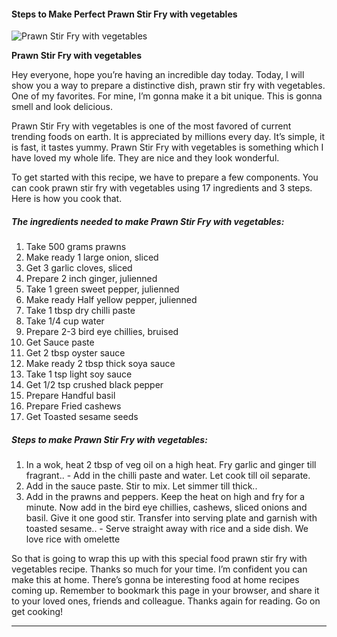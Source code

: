             

#### Steps to Make Perfect Prawn Stir Fry with vegetables

![Prawn Stir Fry with vegetables](https://img-global.cpcdn.com/recipes/5174f3286e45cf2a/751x532cq70/prawn-stir-fry-with-vegetables-recipe-main-photo.jpg)

**Prawn Stir Fry with vegetables**

Hey everyone, hope you’re having an incredible day today. Today, I will show you a way to prepare a distinctive dish, prawn stir fry with vegetables. One of my favorites. For mine, I’m gonna make it a bit unique. This is gonna smell and look delicious.

Prawn Stir Fry with vegetables is one of the most favored of current trending foods on earth. It is appreciated by millions every day. It’s simple, it is fast, it tastes yummy. Prawn Stir Fry with vegetables is something which I have loved my whole life. They are nice and they look wonderful.

To get started with this recipe, we have to prepare a few components. You can cook prawn stir fry with vegetables using 17 ingredients and 3 steps. Here is how you cook that.

##### The ingredients needed to make Prawn Stir Fry with vegetables:

1.  Take 500 grams prawns
2.  Make ready 1 large onion, sliced
3.  Get 3 garlic cloves, sliced
4.  Prepare 2 inch ginger, julienned
5.  Take 1 green sweet pepper, julienned
6.  Make ready Half yellow pepper, julienned
7.  Take 1 tbsp dry chilli paste
8.  Take 1/4 cup water
9.  Prepare 2-3 bird eye chillies, bruised
10.  Get Sauce paste
11.  Get 2 tbsp oyster sauce
12.  Make ready 2 tbsp thick soya sauce
13.  Take 1 tsp light soy sauce
14.  Get 1/2 tsp crushed black pepper
15.  Prepare Handful basil
16.  Prepare Fried cashews
17.  Get Toasted sesame seeds

##### Steps to make Prawn Stir Fry with vegetables:

1.  In a wok, heat 2 tbsp of veg oil on a high heat. Fry garlic and ginger till fragrant.. - Add in the chilli paste and water. Let cook till oil separate.
2.  Add in the sauce paste. Stir to mix. Let simmer till thick..
3.  Add in the prawns and peppers. Keep the heat on high and fry for a minute. Now add in the bird eye chillies, cashews, sliced onions and basil. Give it one good stir. Transfer into serving plate and garnish with toasted sesame.. - Serve straight away with rice and a side dish. We love rice with omelette

So that is going to wrap this up with this special food prawn stir fry with vegetables recipe. Thanks so much for your time. I’m confident you can make this at home. There’s gonna be interesting food at home recipes coming up. Remember to bookmark this page in your browser, and share it to your loved ones, friends and colleague. Thanks again for reading. Go on get cooking!

* * *